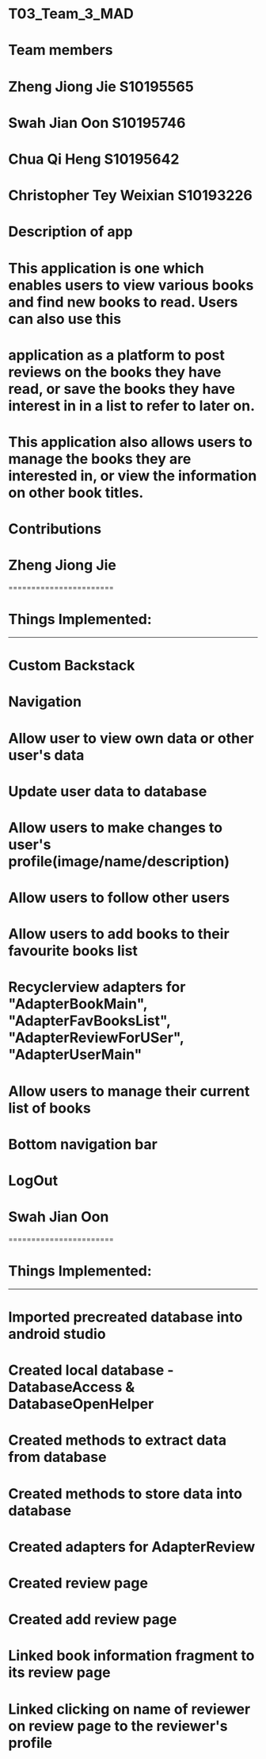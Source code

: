 # T03_Team_3_MAD

# Team members

# Zheng Jiong Jie S10195565
# Swah Jian Oon S10195746
# Chua Qi Heng S10195642
# Christopher Tey Weixian S10193226

# Description of app

# This application is one which enables users to view various books and find new books to read. Users can also use this
# application as a platform to post reviews on the books they have read, or save the books they have interest in in a list to refer to later on.
# This application also allows users to manage the books they are interested in, or view the information on other book titles.

# Contributions

# Zheng Jiong Jie
=======================
# Things Implemented:
---------------------
# Custom Backstack
# Navigation
# Allow user to view own data or other user's data
# Update user data to database
# Allow users to make changes to user's profile(image/name/description)
# Allow users to follow other users
# Allow users to add books to their favourite books list
# Recyclerview adapters for "AdapterBookMain", "AdapterFavBooksList", "AdapterReviewForUSer", "AdapterUserMain"
# Allow users to manage their current list of books
# Bottom navigation bar
# LogOut

# Swah Jian Oon
=======================
# Things Implemented:
---------------------
# Imported precreated database into android studio
# Created local database - DatabaseAccess & DatabaseOpenHelper
# Created methods to extract data from database
# Created methods to store data into database
# Created adapters for AdapterReview
# Created review page
# Created add review page 
# Linked book information fragment to its review page 
# Linked clicking on name of reviewer on review page to the reviewer's profile
